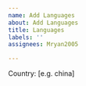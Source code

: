 ```yaml
---
name: Add Languages
about: Add Languages
title: Languages
labels: ''
assignees: Mryan2005

---
```


Country: [e.g. china]
